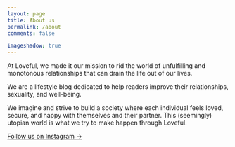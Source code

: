```yaml
---
layout: page
title: About us
permalink: /about
comments: false

imageshadow: true
---
```


At Loveful, we made it our mission to rid the world of unfulfilling and monotonous relationships that can drain the life out of our lives. 

We are a lifestyle blog dedicated to help readers improve their relationships, sexuality, and well-being.

We imagine and strive to build a society where each individual feels loved, secure, and happy with themselves and their partner. This (seemingly) utopian world is what we try to make happen through Loveful.

<a target="_blank" href="https://instagram.com/loveful.in" class="btn btn-dark"> Follow us on Instagram &rarr;</a>

